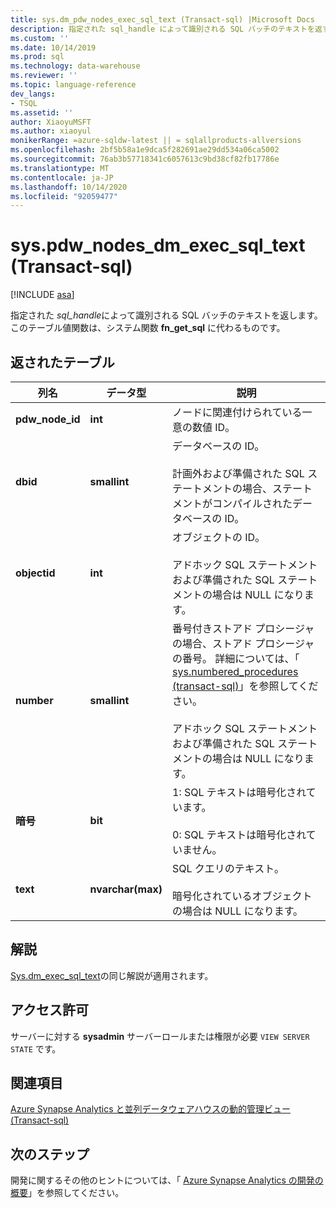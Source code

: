 ```yaml
---
title: sys.dm_pdw_nodes_exec_sql_text (Transact-sql) |Microsoft Docs
description: 指定された sql_handle によって識別される SQL バッチのテキストを返す動的管理ビュー。
ms.custom: ''
ms.date: 10/14/2019
ms.prod: sql
ms.technology: data-warehouse
ms.reviewer: ''
ms.topic: language-reference
dev_langs:
- TSQL
ms.assetid: ''
author: XiaoyuMSFT
ms.author: xiaoyul
monikerRange: =azure-sqldw-latest || = sqlallproducts-allversions
ms.openlocfilehash: 2bf5b58a1e9dca5f282691ae29dd534a06ca5002
ms.sourcegitcommit: 76ab3b57718341c6057613c9bd38cf82fb17786e
ms.translationtype: MT
ms.contentlocale: ja-JP
ms.lasthandoff: 10/14/2020
ms.locfileid: "92059477"
---
```

# <a name="syspdw_nodes_dm_exec_sql_text-transact-sql"></a>sys.pdw_nodes_dm_exec_sql_text (Transact-sql)
[!INCLUDE [asa](../../includes/applies-to-version/asa.md)]

指定された *sql_handle*によって識別される SQL バッチのテキストを返します。 このテーブル値関数は、システム関数 **fn_get_sql** に代わるものです。  
   
## <a name="table-returned"></a>返されたテーブル  
|列名|データ型|説明|  
|-----------------|---------------|-----------------|  
|**pdw_node_id**|**int**|ノードに関連付けられている一意の数値 ID。|
|**dbid**|**smallint**|データベースの ID。<br /><br /> 計画外および準備された SQL ステートメントの場合、ステートメントがコンパイルされたデータベースの ID。|  
|**objectid**|**int**|オブジェクトの ID。<br /><br /> アドホック SQL ステートメントおよび準備された SQL ステートメントの場合は NULL になります。|  
|**number**|**smallint**|番号付きストアド プロシージャの場合、ストアド プロシージャの番号。 詳細については、「 [sys.numbered_procedures &#40;transact-sql&#41;](../../relational-databases/system-catalog-views/sys-numbered-procedures-transact-sql.md)」を参照してください。<br /><br /> アドホック SQL ステートメントおよび準備された SQL ステートメントの場合は NULL になります。|  
|**暗号**|**bit**|1: SQL テキストは暗号化されています。<br /><br /> 0: SQL テキストは暗号化されていません。|  
|**text**|**nvarchar(max)**|SQL クエリのテキスト。<br /><br /> 暗号化されているオブジェクトの場合は NULL になります。|  

## <a name="remarks"></a>解説  
[Sys.dm_exec_sql_text](./sys-dm-exec-sql-text-transact-sql.md?view=sql-server-ver15)の同じ解説が適用されます。  
  
## <a name="permissions"></a>アクセス許可  
 サーバーに対する **sysadmin** サーバーロールまたは権限が必要 `VIEW SERVER STATE` です。  
  
## <a name="see-also"></a>関連項目  
 [Azure Synapse Analytics と並列データウェアハウスの動的管理ビュー &#40;Transact-sql&#41;](../../relational-databases/system-dynamic-management-views/sql-and-parallel-data-warehouse-dynamic-management-views.md)  

  ## <a name="next-steps"></a>次のステップ
 開発に関するその他のヒントについては、「 [Azure Synapse Analytics の開発の概要](/azure/sql-data-warehouse/sql-data-warehouse-overview-develop)」を参照してください。